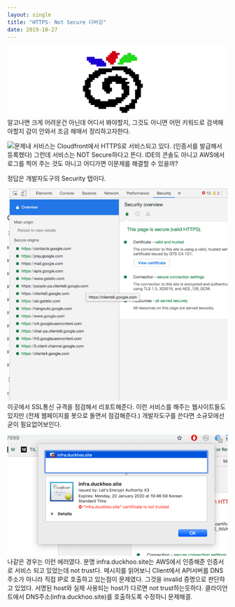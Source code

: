 ```yaml
---
layout: single
title: "HTTPS- Not Secure 디버깅"
date: 2019-10-27
---
```


  ![](/assets/img/1*fKvhRwG9jPeZNvemJNjIqw.png)알고나면 크게 어려운건 아닌데 어디서 봐야할지, 그것도 아니면 어떤 키워드로 검색해야할지 감이 안와서 조금 헤매서 정리하고자한다.

![](/assets/img/1*xe3UncPXPAodJ3ElqK_8ZQ.png)문제내 서비스는 Cloudfront에서 HTTPS로 서비스되고 있다. (인증서를 발급해서 등록했다) 그런데 서비스는 NOT Secure하다고 뜬다. IDE의 콘솔도 아니고 AWS에서 로그를 찍어 주는 것도 아니고 어디가면 이문제를 해결할 수 있을까?

정답은 개발자도구의 Security 탭이다.

![](/assets/img/1*h2w5LyeLdY4aEOPbzSxbSQ.png)이곳에서 SSL통신 규격을 점검해서 리포트해준다. 이런 서비스를 해주는 웹사이트들도 있지만 (전체 웹페이지를 봇으로 돌면서 점검해준다.) 개발자도구를 쓴다면 소규모에선 굳이 필요없어보인다.

![](/assets/img/1*Rx-qYiWvJC7CQf0eH9eGPQ.png)나같은 경우는 이런 에러였다. 분명 infra.duckhoo.site는 AWS에서 인증해준 인증서로 서비스 되고 있었는데 not trust다. 메시지를 읽어보니 Client에서 API서버를 DNS주소가 아니라 직접 IP로 호출하고 있는점이 문제였다. 그것을 invalid 증명으로 판단하고 있었다. 서명된 host와 실제 사용되는 host가 다르면 not trust하는듯하다. 클라이언트에서 DNS주소(infra.duckhoo.site)를 호출하도록 수정하니 문제해결.

  